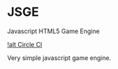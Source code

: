 # JSGE 
Javascript HTML5 Game Engine

[!alt Circle CI](https://circleci.com/gh/:owner/:repo.svg?style=shield&circle-token=:circle-token)

Very simple javascript game engine.
